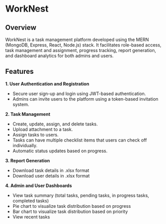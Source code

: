 # WorkNest

## Overview
WorkNest is a task management platform developed using the MERN (MongoDB, Express, React, Node.js) stack. It facilitates role-based access, task management and assignment, progress tracking, report generation, and dashboard analytics for both admins and users.

## Features
**1. User Authentication and Registration** 
- Secure user sign-up and login using JWT-based authentication.
- Admins can invite users to the platform using a token-based invitation system.

**2. Task Management** 
- Create, update, assign, and delete tasks.
- Upload attachment to a task.
- Assign tasks to users.
- Tasks can have multiple checklist items that users can check off individually.
- Automatic status updates based on progress.

**3. Report Generation**
- Download task details in .xlsx format
- Download user details in .xlsx format
  
**4. Admin and User Dashboards** 
- View task summary (total tasks, pending tasks, in progress tasks, completed tasks)
- Pie chart to visualize task distribution based on progress
- Bar chart to visualize task distribution based on priority
- View recent tasks
 
